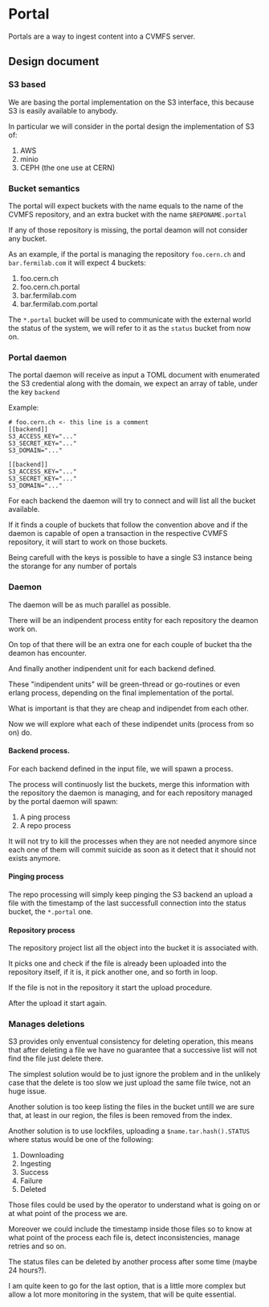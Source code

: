 # Portal

Portals are a way to ingest content into a CVMFS server.

## Design document

### S3 based

We are basing the portal implementation on the S3 interface, this because S3 is 
easily available to anybody.

In particular we will consider in the portal design the implementation of S3 of:

1. AWS
2. minio
3. CEPH (the one use at CERN)

### Bucket semantics

The portal will expect buckets with the name equals to the name of the CVMFS
repository, and an extra bucket with the name `$REPONAME.portal`

If any of those repository is missing, the portal deamon will not consider any
bucket.

As an example, if the portal is managing the repository `foo.cern.ch` and
`bar.fermilab.com` it will expect 4 buckets:

1. foo.cern.ch
2. foo.cern.ch.portal
3. bar.fermilab.com
4. bar.fermilab.com.portal

The `*.portal` bucket will be used to communicate with the external world the
status of the system, we will refer to it as the `status` bucket from now on.

### Portal daemon

The portal daemon will receive as input a TOML document with enumerated the S3
credential along with the domain, we expect an array of table, under the key
`backend`

Example:

```
# foo.cern.ch <- this line is a comment
[[backend]]
S3_ACCESS_KEY="..."
S3_SECRET_KEY="..."
S3_DOMAIN="..."

[[backend]]
S3_ACCESS_KEY="..."
S3_SECRET_KEY="..."
S3_DOMAIN="..."
```

For each backend the daemon will try to connect and will list all the bucket
available.

If it finds a couple of buckets that follow the convention above and if the
daemon is capable of open a transaction in the respective CVMFS repository, it
will start to work on those buckets.

Being carefull with the keys is possible to have a single S3 instance being the
storange for any number of portals

### Daemon

The daemon will be as much parallel as possible.

There will be an indipendent process entity for each repository the deamon work
on.

On top of that there will be an extra one for each couple of bucket tha the
deamon has encounter.

And finally another indipendent unit for each backend defined.

These "indipendent units" will be green-thread or go-routines or even erlang
process, depending on the final implementation of the portal.

What is important is that they are cheap and indipendet from each other.

Now we will explore what each of these indipendet units (process from so on)
do.

#### Backend process.

For each backend defined in the input file, we will spawn a process.

The process will continuosly list the buckets, merge this information with the
repository the daemon is managing, and for each repository managed by the
portal daemon will spawn:

1. A ping process
2. A repo process

It will not try to kill the processes when they are not needed anymore since
each one of them will commit suicide as soon as it detect that it should not
exists anymore.

#### Pinging process

The repo processing will simply keep pinging the S3 backend an upload a file
with the timestamp of the last successfull connection into the status bucket,
the `*.portal` one.

#### Repository process

The repository project list all the object into the bucket it is associated
with.

It picks one and check if the file is already been uploaded into the repository
itself, if it is, it pick another one, and so forth in loop.

If the file is not in the repository it start the upload procedure.

After the upload it start again.

### Manages deletions

S3 provides only enventual consistency for deleting operation, this means that
after deleting a file we have no guarantee that a successive list will not find
the file just delete there.

The simplest solution would be to just ignore the problem and in the unlikely
case that the delete is too slow we just upload the same file twice, not an
huge issue.

Another solution is too keep listing the files in the bucket untill we are sure
that, at least in our region, the files is been removed from the index.

Another solution is to use lockfiles, uploading a `$name.tar.hash().STATUS` 
where status would be one of the following:

1. Downloading
2. Ingesting
3. Success
4. Failure
5. Deleted

Those files could be used by the operator to understand what is going on or at
what point of the process we are.

Moreover we could include the timestamp inside those files so to know at what
point of the process each file is, detect inconsistencies, manage retries and
so on.

The status files can be deleted by another process after some time (maybe 24
hours?).

I am quite keen to go for the last option, that is a little more complex but
allow a lot more monitoring in the system, that will be quite essential.
